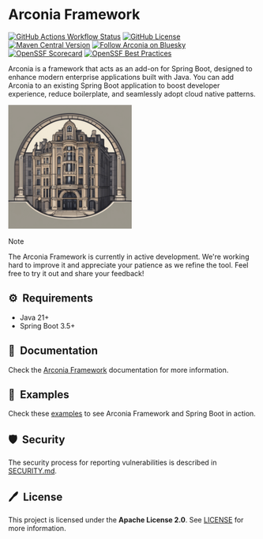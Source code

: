 # Arconia Framework

[![GitHub Actions Workflow Status](https://img.shields.io/github/actions/workflow/status/arconia-io/arconia/commit-stage.yml?branch=main&logo=GitHub&label=Build)](https://github.com/arconia-io/arconia/actions/workflows/commit-stage.yml?query=branch%3Amain)
[![GitHub License](https://img.shields.io/github/license/arconia-io/arconia?&logo=apache&label=License)](https://github.com/arconia-io/arconia/blob/main/LICENSE)
[![Maven Central Version](https://img.shields.io/maven-central/v/io.arconia/arconia-bom?logo=apache%20maven&label=Maven%20Central&color=purple)](https://central.sonatype.com/namespace/io.arconia)
[![Follow Arconia on Bluesky](https://img.shields.io/badge/Follow-blue?&logo=bluesky&logoColor=%23F5F5F5&label=Bluesky&color=%231185FE&link=https%3A%2F%2Fbsky.app%2Fprofile%2Farconia.io)](https://bsky.app/profile/arconia.io)
[![OpenSSF Scorecard](https://api.scorecard.dev/projects/github.com/arconia-io/arconia/badge)](https://scorecard.dev/viewer/?uri=github.com/arconia-io/arconia)
[![OpenSSF Best Practices](https://www.bestpractices.dev/projects/11241/badge)](https://www.bestpractices.dev/projects/11241)

Arconia is a framework that acts as an add-on for Spring Boot, designed to enhance modern enterprise applications built with Java. You can add Arconia to an existing Spring Boot application to boost developer experience, reduce boilerplate, and seamlessly adopt cloud native patterns.

<img src="arconia-logo.png" alt="The Arconia logo" height="250px" />

> [!NOTE]
> The Arconia Framework is currently in active development. We're working hard to improve it and appreciate your patience as we refine the tool. Feel free to try it out and share your feedback!

## ⚙️&nbsp; Requirements

* Java 21+
* Spring Boot 3.5+

## 📙&nbsp; Documentation

Check the [Arconia Framework](https://arconia.io/docs/arconia/latest/index.html) documentation for more information.

## 🌟&nbsp; Examples

Check these [examples](https://github.com/arconia-io/arconia-examples) to see Arconia Framework and Spring Boot in action.

## 🛡️&nbsp; Security

The security process for reporting vulnerabilities is described in [SECURITY.md](SECURITY.md).

## 🖊️&nbsp; License

This project is licensed under the **Apache License 2.0**. See [LICENSE](LICENSE) for more information.
